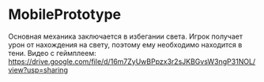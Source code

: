 # MobilePrototype
Основная механика заключается в избегании света. Игрок получает урон от нахождения на свету, поэтому ему необходимо находится в тени.
Видео с геймплеем: https://drive.google.com/file/d/16m7ZyUwBPpzx3r2sJKBGvsW3ngP31NOL/view?usp=sharing

